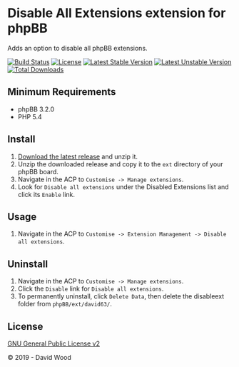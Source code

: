 # Disable All Extensions extension for phpBB

Adds an option to disable all phpBB extensions.

[![Build Status](https://travis-ci.com/david63/disableext.svg?branch=master)](https://travis-ci.com/david63/disableext)
[![License](https://poser.pugx.org/david63/disableext/license)](https://packagist.org/packages/david63/disableext)
[![Latest Stable Version](https://poser.pugx.org/david63/disableext/v/stable)](https://packagist.org/packages/david63/disableext)
[![Latest Unstable Version](https://poser.pugx.org/david63/disableext/v/unstable)](https://packagist.org/packages/david63/disableext)
[![Total Downloads](https://poser.pugx.org/david63/disableext/downloads)](https://packagist.org/packages/david63/disableext)

## Minimum Requirements
* phpBB 3.2.0
* PHP 5.4

## Install
1. [Download the latest release](https://github.com/david63/disableext/archive/3.2.zip) and unzip it.
2. Unzip the downloaded release and copy it to the `ext` directory of your phpBB board.
3. Navigate in the ACP to `Customise -> Manage extensions`.
4. Look for `Disable all extensions` under the Disabled Extensions list and click its `Enable` link.

## Usage
1. Navigate in the ACP to `Customise -> Extension Management -> Disable all extensions`.

## Uninstall
1. Navigate in the ACP to `Customise -> Manage extensions`.
2. Click the `Disable` link for `Disable all extensions`.
3. To permanently uninstall, click `Delete Data`, then delete the disableext folder from `phpBB/ext/david63/`.

## License
[GNU General Public License v2](http://opensource.org/licenses/GPL-2.0)

© 2019 - David Wood